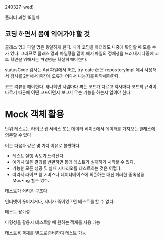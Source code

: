 240327 (wed)

플러터 과정 18일차


코딩 하면서 몸에 익어가야 할 것
-
클래스 명과 파일 명은 동일하게 한다. 내가 코딩을 하더라도 나중에 확인할 때 모를 수가 있다. 
그러므로 클래스 명과 파일명을 같이 해서 파일의 정체성을 드러내서 나중에 코드 확인을 위해서는 파일명을 확실히 해야한다.

statusCode 검사는 Api 파일에서 하고, try-catch문은 repositoryImpl 에서 사용해서
검사를 2번해서 중간에 오류가 어디서 나는지를 파악해야한다.

코드 리뷰를 해야한다. 왜나햐면 사람마다 짜는 코드가 다르고 회사마다 코드의 규격이 다르기 때문에 어떤 코드이던지 보고서 무슨 기능을 하는지 알아야 한다.


Mock 객체 활용
=
단위 테스트는 라이브 웹 서비스 또는 데이터 베이스에서 데이터를 가져오는 클래스에 의존할 수 있다

이는 다음과 같은 몇 가지 이유로 불편하다.

- 테스트 실행 속도가 느려진다.
- 예기치 않은 결과를 반환하면 통과 테스트가 실패하기 시작할 수 있다.
- 가능한 모든 성공 및 실패 시나리오를 테스트하는 것은 어렵다.
- 따라서 라이브 웹 서비스나 데이터베이스에 의존하는 대신 이러한 종속성을 Mocking 할수 있다.

테스트가 어려운 구조다

인터넷이 끊어지거나, 서버가 죽어있으면 테스트를 할 수 없다.

테스트 용이성

다형성을 활용시 테스트할 때 원하는 객체를 사용 가능

테스트용 객체를 별도로 준비하여 테스트 가능
